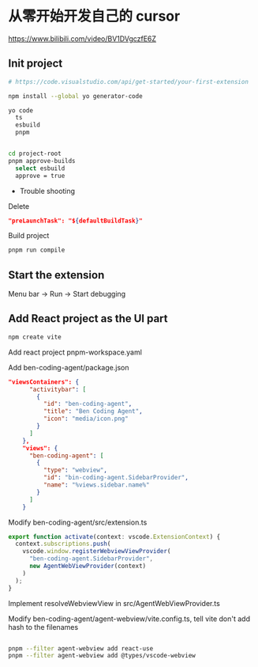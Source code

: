 # 从零开始开发自己的 cursor

https://www.bilibili.com/video/BV1DVgczfE6Z

## Init project

```sh
# https://code.visualstudio.com/api/get-started/your-first-extension

npm install --global yo generator-code

yo code
  ts
  esbuild
  pnpm


cd project-root
pnpm approve-builds
  select esbuild
  approve = true
```

- Trouble shooting

Delete

```json
"preLaunchTask": "${defaultBuildTask}"
```

Build project

```sh
pnpm run compile
```

## Start the extension

Menu bar -> Run -> Start debugging

## Add React project as the UI part

```sh
npm create vite
```

Add react project pnpm-workspace.yaml

Add ben-coding-agent/package.json

```json
"viewsContainers": {
      "activitybar": [
        {
          "id": "ben-coding-agent",
          "title": "Ben Coding Agent",
          "icon": "media/icon.png"
        }
      ]
    },
    "views": {
      "ben-coding-agent": [
        {
          "type": "webview",
          "id": "bin-coding-agent.SidebarProvider",
          "name": "%views.sidebar.name%"
        }
      ]
    }
```

Modify ben-coding-agent/src/extension.ts

```js
export function activate(context: vscode.ExtensionContext) {
  context.subscriptions.push(
    vscode.window.registerWebviewViewProvider(
      "ben-coding-agent.SidebarProvider",
      new AgentWebViewProvider(context)
    )
  );
}
```

Implement resolveWebviewView in src/AgentWebViewProvider.ts

Modify ben-coding-agent/agent-webview/vite.config.ts, tell vite don't add hash to the filenames

```sh

pnpm --filter agent-webview add react-use
pnpm --filter agent-webview add @types/vscode-webview
```
